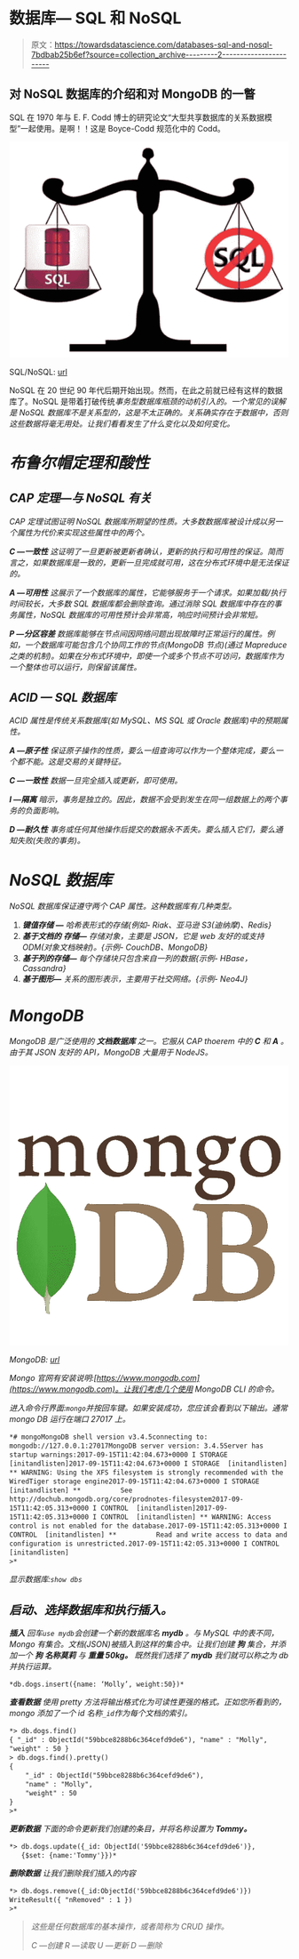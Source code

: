 # 数据库— SQL 和 NoSQL

> 原文：<https://towardsdatascience.com/databases-sql-and-nosql-7bdbab25b6ef?source=collection_archive---------2----------------------->

## 对 NoSQL 数据库的介绍和对 MongoDB 的一瞥

SQL 在 1970 年与 E. F. Codd 博士的研究论文“大型共享数据库的关系数据模型”一起使用。是啊！！这是 Boyce-Codd 规范化中的 Codd。

![](img/a84def0e11d58f8797220906b7e56e33.png)

SQL/NoSQL: [url](https://www.google.com/url?sa=i&rct=j&q=&esrc=s&source=images&cd=&cad=rja&uact=8&ved=0ahUKEwjL0rjSn6fWAhUFNI8KHcmBBCkQjRwIBw&url=https%3A%2F%2Fwww.monitis.com%2Fblog%2Fnosql-vs-sql-what-you-need-to-know%2F&psig=AFQjCNE9uaQ_fkFAHccCe5xkwj0UV-mmMw&ust=1505566827614230)

NoSQL 在 20 世纪 90 年代后期开始出现。然而，在此之前就已经有这样的数据库了。NoSQL 是带着打破传统*事务型数据库瓶颈的动机引入的。一个常见的误解是 NoSQL 数据库不是关系型的，这是不太正确的。关系确实存在于数据中，否则这些数据将毫无用处。让我们看看发生了什么变化以及如何变化。*

# *布鲁尔帽定理和酸性*

## *CAP 定理—与 NoSQL 有关*

*CAP 定理试图证明 NoSQL 数据库所期望的性质。大多数数据库被设计成以另一个属性为代价来实现这些属性中的两个。*

****C —一致性***
这证明了一旦更新被更新者确认，更新的执行和可用性的保证。简而言之，如果数据库是一致的，更新一旦完成就可用，这在分布式环境中是无法保证的。*

****A —可用性*** 这展示了一个数据库的属性，它能够服务于一个请求。如果加载/执行时间较长，大多数 SQL 数据库都会删除查询。通过消除 SQL 数据库中存在的事务属性，NoSQL 数据库的可用性预计会非常高，响应时间预计会非常短。*

****P —分区容差***
数据库能够在节点间因网络问题出现故障时正常运行的属性。例如，一个数据库可能包含几个协同工作的节点(MongoDB 节点)(通过 Mapreduce 之类的机制)。如果在分布式环境中，即使一个或多个节点不可访问，数据库作为一个整体也可以运行，则保留该属性。*

## *ACID — SQL 数据库*

*ACID 属性是传统关系数据库(如 MySQL、MS SQL 或 Oracle 数据库)中的预期属性。*

****A —原子性***
保证原子操作的性质，要么一组查询可以作为一个整体完成，要么一个都不能。这是交易的关键特征。*

****C —一致性***
数据一旦完全插入或更新，即可使用。*

****I —隔离***
暗示，事务是独立的。因此，数据不会受到发生在同一组数据上的两个事务的负面影响。*

****D —耐久性***
事务或任何其他操作后提交的数据永不丢失。要么插入它们，要么通知失败(失败的事务)。*

# *NoSQL 数据库*

*NoSQL 数据库保证遵守两个 CAP 属性。这种数据库有几种类型。*

1.  ***键值存储** **—** 哈希表形式的存储{例如- Riak、亚马逊 S3(迪纳摩)、Redis}*
2.  ***基于文档的** **存储—** 存储对象，主要是 JSON，它是 web 友好的或支持 ODM(对象文档映射)。{示例- CouchDB、MongoDB}*
3.  ***基于列的存储—** 每个存储块只包含来自一列的数据{示例- HBase，Cassandra}*
4.  ***基于图形—** 关系的图形表示，主要用于社交网络。{示例- Neo4J}*

# *MongoDB*

*MongoDB 是广泛使用的 ***文档数据库*** 之一。它服从 CAP thoerem 中的 ***C*** 和 ***A*** 。由于其 JSON 友好的 API，MongoDB 大量用于 NodeJS。*

*![](img/e0b24a0f4ae3bfb74f348bca02d73cae.png)*

*MongoDB: [url](http://joelcox.io/scripts/logos/mongo-logo.png)*

*Mongo 官网有安装说明:[https://www.mongodb.com](https://www.mongodb.com)。让我们考虑几个使用 MongoDB CLI 的命令。*

*进入命令行界面:`mongo`并按回车键。如果安装成功，您应该会看到以下输出。通常 mongo DB 运行在端口 27017 上。*

```
*# mongoMongoDB shell version v3.4.5connecting to: mongodb://127.0.0.1:27017MongoDB server version: 3.4.5Server has startup warnings:2017-09-15T11:42:04.673+0000 I STORAGE  [initandlisten]2017-09-15T11:42:04.673+0000 I STORAGE  [initandlisten] ** WARNING: Using the XFS filesystem is strongly recommended with the WiredTiger storage engine2017-09-15T11:42:04.673+0000 I STORAGE  [initandlisten] **          See http://dochub.mongodb.org/core/prodnotes-filesystem2017-09-15T11:42:05.313+0000 I CONTROL  [initandlisten]2017-09-15T11:42:05.313+0000 I CONTROL  [initandlisten] ** WARNING: Access control is not enabled for the database.2017-09-15T11:42:05.313+0000 I CONTROL  [initandlisten] **          Read and write access to data and configuration is unrestricted.2017-09-15T11:42:05.313+0000 I CONTROL  [initandlisten]
>*
```

*显示数据库:`show dbs`*

## *启动、选择数据库和执行插入。*

****插入*** 回车`use mydb`会创建一个新的数据库名 ***mydb*** 。与 MySQL 中的表不同，Mongo 有集合。文档(JSON)被插入到这样的集合中。让我们创建 ***狗*** 集合，并添加一个 ***狗*** ***名称莫莉*** 与 ***重量 50kg。*** 既然我们选择了 ***mydb*** 我们就可以称之为 db 并执行运算。*

```
*db.dogs.insert({name: ‘Molly’, weight:50})*
```

****查看数据*** 使用 pretty 方法将输出格式化为可读性更强的格式。正如您所看到的，mongo 添加了一个 id 名称`_id`作为每个文档的索引。*

```
*> db.dogs.find()
{ "_id" : ObjectId("59bbce8288b6c364cefd9de6"), "name" : "Molly", "weight" : 50 }
> db.dogs.find().pretty()
{
    "_id" : ObjectId("59bbce8288b6c364cefd9de6"),
    "name" : "Molly",
    "weight" : 50
}
>*
```

****更新数据*** 下面的命令更新我们创建的条目，并将名称设置为 ***Tommy。****

```
*> db.dogs.update({_id: ObjectId('59bbce8288b6c364cefd9de6')},
   {$set: {name:'Tommy'}})*
```

****删除数据*** 让我们删除我们插入的内容*

```
*> db.dogs.remove({_id:ObjectId('59bbce8288b6c364cefd9de6')})
WriteResult({ "nRemoved" : 1 })
>*
```

> *这些是任何数据库的基本操作，或者简称为 CRUD 操作。*
> 
> *C —创建
> R —读取
> U —更新
> D —删除*